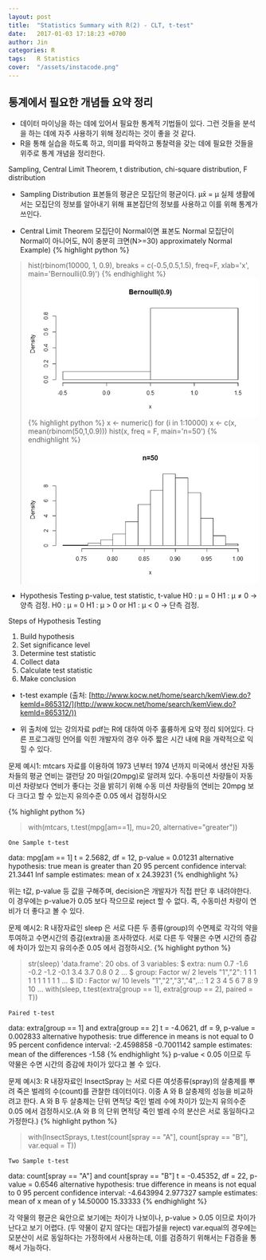 ```yaml
---
layout: post
title:  "Statistics Summary with R(2) - CLT, t-test"
date:   2017-01-03 17:18:23 +0700
author: Jin
categories: R
tags:	R Statistics
cover:  "/assets/instacode.png"
---
```



## 통계에서 필요한 개념들 요약 정리
+   데이터 마이닝을 하는 데에 있어서 필요한 통계적 기법들이 있다. 그런 것들을 분석을 하는 데에 자주 사용하기 위해 정리하는 것이 좋을 것 같다.
+	R을 통해 실습을 하도록 하고, 의미를 파악하고 통찰력을 갖는 데에 필요한 것들을 위주로 통계 개념을 정리한다.

Sampling, Central Limit Theorem, t distribution, chi-square distribution, F distribution


+	Sampling Distribution
표본들의 평균은 모집단의 평균이다.
μx̄ = μ
실제 생활에서는 모집단의 정보를 알아내기 위해 표본집단의 정보를 사용하고 이를 위해 통계가 쓰인다.


+	Central Limit Theorem
모집단이 Normal이면 표본도 Normal
모집단이 Normal이 아니어도, N이 충분히 크면(N>=30) approximately Normal
Example)
{% highlight python %}
> hist(rbinom(10000, 1, 0.9), breaks = c(-0.5,0.5,1.5), freq=F, xlab='x', main='Bernoulli(0.9)')
{% endhighlight %}
![Screenshot CentralLimitTheorem](https://raw.githubusercontent.com/yangyangii/yangyangii.github.io/master/static/img/_posts/Statistics-Summary-withR-4.jpeg  "Screenshot CentralLimitTheorem")
{% highlight python %}
> x <- numeric()
> for (i in 1:10000) x <- c(x, mean(rbinom(50,1,0.9)))
> hist(x, freq = F, main='n=50')
{% endhighlight %}
![Screenshot CentralLimitTheorem2](https://raw.githubusercontent.com/yangyangii/yangyangii.github.io/master/static/img/_posts/Statistics-Summary-withR-5.jpeg  "Screenshot CentralLimitTheorem2")


+	Hypothesis Testing
p-value, test statistic, t-value
H0 : μ = 0
H1 : μ ≠ 0
-> 양측 검정.
H0 : μ = 0
H1 : μ > 0 or H1 : μ < 0
-> 단측 검정.

Steps of Hypothesis Testing
1. Build hypothesis
2. Set significance level
3. Determine test statistic
4. Collect data
5. Calculate test statistic
6. Make conclusion

+	t-test example
(출처: [http://www.kocw.net/home/search/kemView.do?kemId=865312/](http://www.kocw.net/home/search/kemView.do?kemId=865312/))
* 위 출처에 있는 강의자료 pdf는 R에 대하여 아주 훌륭하게 요약 정리 되어있다. 다른 프로그래밍 언어를 익힌 개발자의 경우 아주 짧은 시간 내에 R을 개략적으로 익힐 수 있다.

문제 예시1: mtcars 자료를 이용하여 1973 년부터 1974 년까지 미국에서 생산된 자동차들의 평균 연비는 갤런당 20 마일(20mpg)로 알려져 있다. 수동미션 차량들이 자동미션 차량보다 연비가 좋다는 것을 밝히기 위해 수동 미션 차량들의 연비는 20mpg 보다 크다고 할 수 있는지 유의수준 0.05 에서 검정하시오 

{% highlight python %}
> with(mtcars, t.test(mpg[am==1], mu=20, alternative="greater"))

	One Sample t-test

data:  mpg[am == 1]
t = 2.5682, df = 12, p-value = 0.01231
alternative hypothesis: true mean is greater than 20
95 percent confidence interval:
 21.3441     Inf
sample estimates:
mean of x 
 24.39231 
{% endhighlight %}

위는 t값, p-value 등 값을 구해주며, decision은 개발자가 직접 판단 후 내려야한다.
이 경우에는 p-value가 0.05 보다 작으므로 reject 할 수 없다. 즉, 수동미션 차량이 연비가 더 좋다고 볼 수 있다.

문제 예시2: R 내장자료인 sleep 은 서로 다른 두 종류(group)의 수면제로 각각의 약을 투여하고 수면시간의 증감(extra)을 조사하였다. 서로 다른 두 약물은 수면 시간의 증감에 차이가 있는지 유의수준 0.05 에서 검정하시오. 
{% highlight python %}
> str(sleep)
'data.frame':	20 obs. of  3 variables:
 $ extra: num  0.7 -1.6 -0.2 -1.2 -0.1 3.4 3.7 0.8 0 2 ...
 $ group: Factor w/ 2 levels "1","2": 1 1 1 1 1 1 1 1 1 1 ...
 $ ID   : Factor w/ 10 levels "1","2","3","4",..: 1 2 3 4 5 6 7 8 9 10 ...
> with(sleep, t.test(extra[group == 1], extra[group == 2], paired = T))

	Paired t-test

data:  extra[group == 1] and extra[group == 2]
t = -4.0621, df = 9, p-value = 0.002833
alternative hypothesis: true difference in means is not equal to 0
95 percent confidence interval:
 -2.4598858 -0.7001142
sample estimates:
mean of the differences 
  -1.58 
{% endhighlight %}
p-value < 0.05 이므로 두 약물은 수면 시간의 증감에 차이가 있다고 볼 수 있다.

문제 예시3: R 내장자료인 InsectSpray 는 서로 다른 여섯종류(spray)의 살충제를 뿌려 죽은 벌레의 수(count)를 관찰한 데이터이다. 이중 A 와 B 살충제의 성능을 비교하려고 한다. A 와 B 두 살충제는 단위 면적당 죽인 벌레 수에 차이가 있는지 유의수준 0.05 에서 검정하시오.(A 와 B 의 단위 면적당 죽인 벌레 수의 분산은 서로 동일하다고 가정한다.) 
{% highlight python %}
> with(InsectSprays, t.test(count[spray == "A"], count[spray == "B"], var.equal = T))

	Two Sample t-test

data:  count[spray == "A"] and count[spray == "B"]
t = -0.45352, df = 22, p-value = 0.6546
alternative hypothesis: true difference in means is not equal to 0
95 percent confidence interval:
 -4.643994  2.977327
sample estimates:
mean of x mean of y 
 14.50000  15.33333
{% endhighlight %}

각 약물의 평균은 육안으로 보기에는 차이가 나보이나, p-value > 0.05 이므로 차이가 난다고 보기 어렵다.
(두 약물이 같지 않다는 대립가설을 reject)
var.equal의 경우에는 모분산이 서로 동일하다는 가정하에서 사용하는데, 이를 검증하기 위해서는 F검증을 통해서 가능하다.

